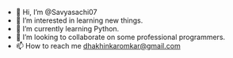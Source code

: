 - 👋 Hi, I’m @Savyasachi07
- 👀 I’m interested in learning new things.
- 🌱 I’m currently learning Python.
- 💞️ I’m looking to collaborate on some professional programmers.
- 📫 How to reach me dhakhinkaromkar@gmail.com

<!---
Savyasachi07/Savyasachi07 is a ✨ special ✨ repository because its `README.md` (this file) appears on your GitHub profile.
You can click the Preview link to take a look at your changes.
--->
